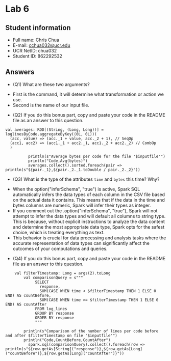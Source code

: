 # Lab 6

## Student information

* Full name: Chris Chua
* E-mail: cchua032@ucr.edu
* UCR NetID: chua032
* Student ID: 862292532

## Answers

* (Q1) What are these two arguments?
- First is the command, it will determine what transformation or action we use.
- Second is the name of our input file.
* (Q2) If you do this bonus part, copy and paste your code in the README file as an answer to this question.
``` 
val averages: RDD[(String, (Long, Long))] = loglinesByCode.aggregateByKey((0L, 0L))(
  (acc, value) => (acc._1 + value, acc._2 + 1), // SeqOp
  (acc1, acc2) => (acc1._1 + acc2._1, acc1._2 + acc2._2) // CombOp
  )

          println(s"Average bytes per code for the file '$inputfile'")
          println("Code,Avg(bytes)")
          averages.collect().sorted.foreach(pair => println(s"${pair._1},${pair._2._1.toDouble / pair._2._2}"))
```
* (Q3) What is the type of the attributes `time` and `bytes` this time? Why?
- When the option("inferSchema", "true") is active, Spark SQL automatically infers the data types of each column in the CSV file based on the actual data it contains. This means that if the data in the time and bytes columns are numeric, Spark will infer their types as integer.
- If you comment out the .option("inferSchema", "true"), Spark will not attempt to infer the data types and will default all columns to string type. This is because, without explicit instructions to analyze the data content and determine the most appropriate data type, Spark opts for the safest choice, which is treating everything as text.
- This behavior is crucial for data processing and analysis tasks where the accurate representation of data types can significantly affect the outcomes of your computations and queries.
* (Q4) If you do this bonus part, copy and paste your code in the README file as an answer to this question.
```
    val filterTimestamp: Long = args(2).toLong
        val comparisonQuery = s"""
             SELECT
               response,
               SUM(CASE WHEN time < $filterTimestamp THEN 1 ELSE 0 END) AS countBefore,
               SUM(CASE WHEN time >= $filterTimestamp THEN 1 ELSE 0 END) AS countAfter
             FROM log_lines
             GROUP BY response
             ORDER BY response
             """

        println(s"Comparison of the number of lines per code before and after $filterTimestamp on file '$inputfile'")
        println("Code,CountBefore,CountAfter")
          spark.sql(comparisonQuery).collect().foreach(row => println(s"${row.getAs[String]("response")},${row.getAs[Long]("countBefore")},${row.getAs[Long]("countAfter")}"))

```
